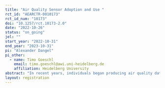 ```yaml
---
title: "Air Quality Sensor Adoption and Use "
rct_id: "AEARCTR-0010173"
rct_id_num: "10173"
doi: "10.1257/rct.10173-2.0"
date: "2022-10-26"
status: "on_going"
jel: ""
start_year: "2022-10-31"
end_year: "2023-10-31"
pi: "Alexander Dangel"
pi_other:
  - name: Timo Goeschl
    email: timo.goeschl@awi.uni-heidelberg.de
    affiliation: Heidelberg University
abstract: "In recent years, individuals began producing air quality data (AQD) by purchasing and using air quality sensors. At a low cost to adopters, this personalized, real-time AQD can inform individual decision-making (e.g. air pollution responses) and contribute to publicly available pollution maps. Recent research shows that socioeconomic status predicts air quality sensor adoption, potentially exacerbating existing spatial inequalities in AQD and health damages from air pollution. However, willingness to pay for this technology and its usage patterns are not yet well understood, in particular among different socioeconomic groups. We conduct a field experiment in a socioeconomically heterogeneous, high pollution setting in the United States to evaluate the adoption and use of low-cost air quality sensors. "
layout: registration
---
```


